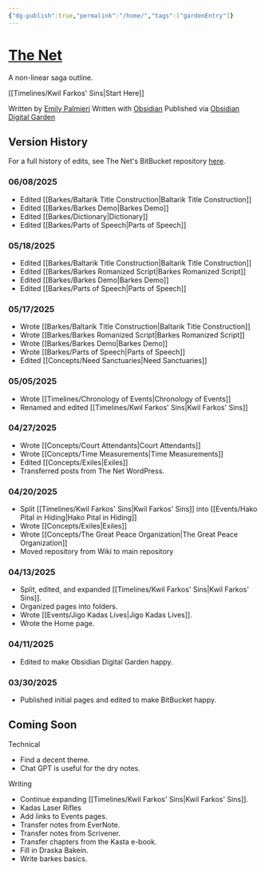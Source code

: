 ```yaml
---
{"dg-publish":true,"permalink":"/home/","tags":["gardenEntry"]}
---
```


# [The Net](https://the-net-digital-garden.vercel.app/)
A non-linear saga outline.

[[Timelines/Kwil Farkos' Sins\|Start Here]]

Written by [Emily Palmieri](https://opengatesmedia.com/)
Written with [Obsidian](https://obsidian.md/)
Published via [Obsidian Digital Garden](https://dg-docs.ole.dev/)

## Version History

For a full history of edits, see The Net's BitBucket repository [here](https://bitbucket.org/silentfuzzle/thenet/src/main/).

### 06/08/2025
* Edited [[Barkes/Baltarik Title Construction\|Baltarik Title Construction]]
* Edited [[Barkes/Barkes Demo\|Barkes Demo]]
* Edited [[Barkes/Dictionary\|Dictionary]]
* Edited [[Barkes/Parts of Speech\|Parts of Speech]]
### 05/18/2025
* Edited [[Barkes/Baltarik Title Construction\|Baltarik Title Construction]]
* Edited [[Barkes/Barkes Romanized Script\|Barkes Romanized Script]]
* Edited [[Barkes/Barkes Demo\|Barkes Demo]]
* Edited [[Barkes/Parts of Speech\|Parts of Speech]]
### 05/17/2025
* Wrote [[Barkes/Baltarik Title Construction\|Baltarik Title Construction]]
* Wrote [[Barkes/Barkes Romanized Script\|Barkes Romanized Script]]
* Wrote [[Barkes/Barkes Demo\|Barkes Demo]]
* Wrote [[Barkes/Parts of Speech\|Parts of Speech]]
* Edited [[Concepts/Need Sanctuaries\|Need Sanctuaries]]
### 05/05/2025
* Wrote [[Timelines/Chronology of Events\|Chronology of Events]]
* Renamed and edited [[Timelines/Kwil Farkos' Sins\|Kwil Farkos' Sins]]
### 04/27/2025
* Wrote [[Concepts/Court Attendants\|Court Attendants]]
* Wrote [[Concepts/Time Measurements\|Time Measurements]]
* Edited [[Concepts/Exiles\|Exiles]]
* Transferred posts from The Net WordPress.

### 04/20/2025
* Split [[Timelines/Kwil Farkos' Sins\|Kwil Farkos' Sins]] into [[Events/Hako Pital in Hiding\|Hako Pital in Hiding]]
* Wrote [[Concepts/Exiles\|Exiles]]
* Wrote [[Concepts/The Great Peace Organization\|The Great Peace Organization]]
* Moved repository from Wiki to main repository

### 04/13/2025
* Split, edited, and expanded [[Timelines/Kwil Farkos' Sins\|Kwil Farkos' Sins]].
* Organized pages into folders.
* Wrote [[Events/Jigo Kadas Lives\|Jigo Kadas Lives]].
* Wrote the Home page.

### 04/11/2025
* Edited to make Obsidian Digital Garden happy.

### 03/30/2025
* Published initial pages and edited to make BitBucket happy.

## Coming Soon
Technical

* Find a decent theme.
* Chat GPT is useful for the dry notes.

Writing

* Continue expanding [[Timelines/Kwil Farkos' Sins\|Kwil Farkos' Sins]].
* Kadas Laser Rifles
* Add links to Events pages.
* Transfer notes from EverNote.
* Transfer notes from Scrivener.
* Transfer chapters from the Kasta e-book.
* Fill in Draska Bakein.
* Write barkes basics.